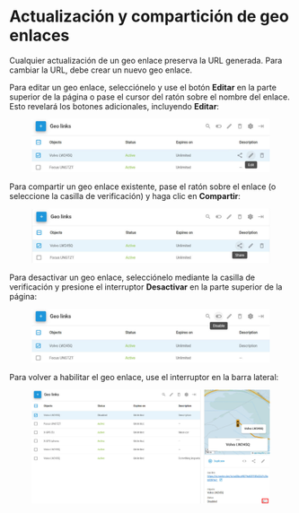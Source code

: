 # Actualización y compartición de geo enlaces

Cualquier actualización de un geo enlace preserva la URL generada. Para cambiar la URL, debe crear un nuevo geo enlace.

Para editar un geo enlace, selecciónelo y use el botón **Editar** en la parte superior de la página o pase el cursor del ratón sobre el nombre del enlace. Esto revelará los botones adicionales, incluyendo **Editar**:

<figure><img src="../../.gitbook/assets/image (12).png" alt=""><figcaption></figcaption></figure>

Para compartir un geo enlace existente, pase el ratón sobre el enlace (o seleccione la casilla de verificación) y haga clic en **Compartir**:

<figure><img src="../../.gitbook/assets/image (13).png" alt=""><figcaption></figcaption></figure>

Para desactivar un geo enlace, selecciónelo mediante la casilla de verificación y presione el interruptor **Desactivar** en la parte superior de la página:

<figure><img src="../../.gitbook/assets/image (14).png" alt=""><figcaption></figcaption></figure>

Para volver a habilitar el geo enlace, use el interruptor en la barra lateral:

<figure><img src="../../.gitbook/assets/image (15).png" alt=""><figcaption></figcaption></figure>
